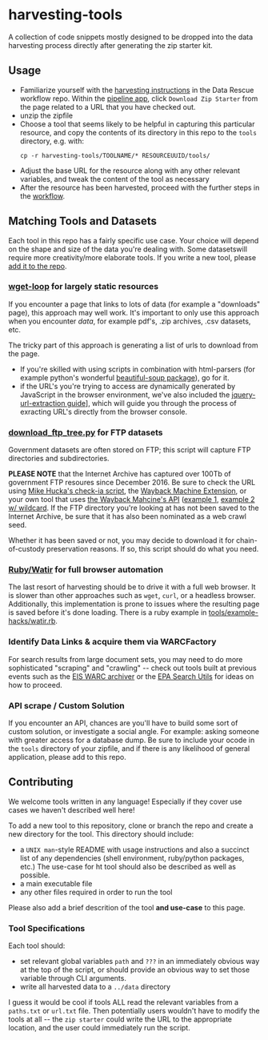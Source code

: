# harvesting-tools
A collection of code snippets mostly designed to be dropped into the data harvesting process directly after generating the zip starter kit.

## Usage

- Familiarize yourself with the [harvesting instructions](https://github.com/datarefugephilly/workflow/tree/master/harvesting-toolkit) in the Data Rescue workflow repo.  Within the [pipeline app](http://harvest-pipeline.herokuapp.com/), click `Download Zip Starter` from the page related to a URL that you have checked out. 
- unzip the zipfile
- Choose a tool that seems likely to be helpful in capturing this particular resource, and copy the contents of its directory in this repo to the `tools` directory, e.g. with:
  ```
  cp -r harvesting-tools/TOOLNAME/* RESOURCEUUID/tools/
  ```
- Adjust the base URL for the resource along with any other relevant variables, and tweak the content of the tool as necessary
- After the resource has been harvested, proceed with the further steps in the [workflow](https://github.com/datarefugephilly/workflow/). 

## Matching Tools and Datasets

Each tool in this repo has a fairly specific use case. Your choice will depend on the shape and size of the data you're dealing with. Some datasetswill require more creativity/more elaborate tools. If you write a new tool, please [add it to the repo](#contributing). 

### [wget-loop](./wget-loop) for largely static resources
If you encounter a page that links to lots of data (for example a "downloads" page), this approach may well work. It's important to only use this approach when you encounter *data*, for example pdf's, .zip archives, .csv datasets, etc. 

The tricky part of this approach is generating a list of urls to download from the page. 
- If you're skilled with using scripts in combination with html-parsers (for example python's wonderful [beautiful-soup package](https://www.crummy.com/software/BeautifulSoup/bs4/doc/#quick-start)), go for it. 
- if the URL's you're trying to access are dynamically generated by JavaScript in the browser environment, we've also included the [jquery-url-extraction guide](tools/jquery-url-extraction)], which will guide you through the process of exracting URL's directly from the browser console.

###  [download_ftp_tree.py](./ftp) for FTP datasets
Government datasets are often stored on FTP; this script will capture FTP directories and subdirectories.

**PLEASE NOTE** that the Internet Archive has captured over 100Tb of government FTP resoures since December 2016. Be sure to check the URL using [Mike Hucka's check-ia script](./check-ia), the [Wayback Machine Extension](https://chrome.google.com/webstore/detail/wayback-machine/fpnmgdkabkmnadcjpehmlllkndpkmiak), or your own tool that uses [the Wayback Mahcine's API](https://github.com/internetarchive/wayback/blob/master/wayback-cdx-server/README.md) ([example 1](https://web.archive.org/cdx/search/cdx?url=ftp://aftp.cmdl.noaa.gov/user/vasel/posters/Screen%20Shot%202016-06-30%20at%2011.15.40%20AM.png), [example 2 w/ wildcard](https://web.archive.org/cdx/search/cdx?url=ftp://aftp.cmdl.noaa.gov/user/vasel/*). If the FTP directory you're looking at has not been saved to the Internet Archive, be sure that it has also been nominated as a web crawl seed. 

Whether it has been saved or not, you may decide  to download it for chain-of-custody preservation reasons. If so, this script should do what you need.

### [Ruby/Watir](./ruby-watir-collection) for full browser automation
The last resort of harvesting should be to drive it with a full web browser. It is slower than other approaches such as `wget`, `curl`, or a headless browser. Additionally, this implementation is prone to issues where the resulting page is saved before it's done loading. There is a ruby example in [tools/example-hacks/watir.rb](tools/example-hacks/watir.rb).

### Identify Data Links & acquire them via WARCFactory

For search results from large document sets, you may need to do more sophisticated "scraping" and "crawling" -- check out tools built at previous events such as the [EIS WARC archiver](https://github.com/edgi-govdata-archiving/eis-WARC-archiver) or the [EPA Search Utils](https://github.com/edgi-govdata-archiving/epa-search-utils) for ideas on how to proceed.

### API scrape / Custom Solution

If you encounter an API, chances are you'll have to build some sort of custom solution, or investigate a social angle. For example: asking someone with greater access for a database dump. Be sure to include your ocode in the `tools` directory of your zipfile, and if there is any likelihood of general application, please add to this repo. 

## Contributing
We welcome tools written in any language! Especially if they cover use cases we haven't described well here!

To add a new tool to this repository, clone or branch the repo and create a new directory for the tool. This directory should include:
- a `UNIX man`-style README with usage instructions and also a succinct list of any dependencies (shell environment, ruby/python packages, etc.) The use-case for ht tool should also be described as well as possible. 
- a main executable file
- any other files required in order to run the tool

Please also add a brief descrition of the tool **and use-case** to this page.  

### Tool Specifications

Each tool should:
* set relevant global variables `path` and `???` in an immediately obvious way at the top of the script, or should provide an obvious way to set those variable through CLI arguments.
* write all harvested data to a `../data` directory

I guess it would be cool if tools ALL read the relevant variables from a `paths.txt` or `url.txt` file. Then potentially users wouldn't have to modify the tools at all -- the `zip starter` could write the URL to the appropriate location, and the user could immediately run the script. 


